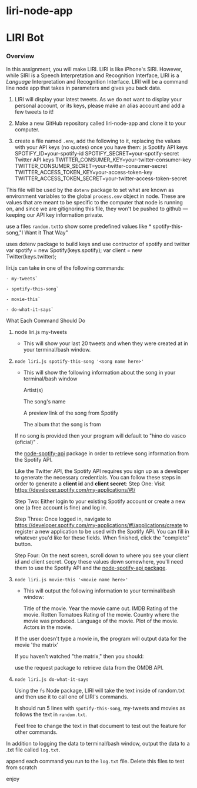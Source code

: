 # liri-node-app

# LIRI Bot

### Overview

In this assignment, you will make LIRI. LIRI is like iPhone's SIRI. However, while SIRI is a Speech Interpretation and Recognition Interface, LIRI is a _Language_ Interpretation and Recognition Interface. LIRI will be a command line node app that takes in parameters and gives you back data.

1. LIRI will display your latest tweets. As we do not want to display your personal account, or its keys, please make an alias account and add a few tweets to it!

2. Make a new GitHub repository called liri-node-app and clone it to your computer.

3. create a file named `.env`, add the following to it, replacing the values with your API keys (no quotes) once you have them:
js
Spotify API keys
SPOTIFY_ID=your-spotify-id
SPOTIFY_SECRET=your-spotify-secret
Twitter API keys
TWITTER_CONSUMER_KEY=your-twitter-consumer-key
TWITTER_CONSUMER_SECRET=your-twitter-consumer-secret
TWITTER_ACCESS_TOKEN_KEY=your-access-token-key
TWITTER_ACCESS_TOKEN_SECRET=your-twitter-access-token-secret

This file will be used by the `dotenv` package to set what are known as environment variables to the global `process.env` object in node. These are values that are meant to be specific to the computer that node is running on, and since we are gitignoring this file, they won't be pushed to github &mdash; keeping our API key information private.

use a files `random.txt`to show some predefined values like * spotify-this-song,"I Want it That Way"

uses dotenv package to build keys
and use contructor of spotify and twitter
  var spotify = new Spotify(keys.spotify);
  var client = new Twitter(keys.twitter);

liri.js can take in one of the following commands:

    - my-tweets`

    - spotify-this-song`

    - movie-this`

    - do-what-it-says`

What Each Command Should Do

1. node liri.js my-tweets

   - This will show your last 20 tweets and when they were created at in your terminal/bash window.

2. `node liri.js spotify-this-song '<song name here>'`

   - This will show the following information about the song in your terminal/bash window
     
      Artist(s)
     
      The song's name
     
      A preview link of the song from Spotify
     
      The album that the song is from

    If no song is provided then your program will default to "hino do vasco (oficial)" .
   
    the [node-spotify-api](https://www.npmjs.com/package/node-spotify-api) package in order to retrieve song information from the Spotify API.
   
    Like the Twitter API, the Spotify API requires you sign up as a developer to generate the necessary credentials. You can follow these steps in order to generate a **client id** and **client secret**:
    Step One: Visit <https://developer.spotify.com/my-applications/#!/>
  
    Step Two: Either login to your existing Spotify account or create a new one (a free account is fine) and log in.

    Step Three: Once logged in, navigate to <https://developer.spotify.com/my-applications/#!/applications/create> to register a new application to be used with the Spotify API. You can fill in whatever you'd like for these fields. When finished, click the "complete" button.

    Step Four: On the next screen, scroll down to where you see your client id and client secret. Copy these values down somewhere, you'll need them to use the Spotify API and the [node-spotify-api package](https://www.npmjs.com/package/node-spotify-api).

3. `node liri.js movie-this '<movie name here>'`

   - This will output the following information to your terminal/bash window:
    
        Title of the movie.
        Year the movie came out.
        IMDB Rating of the movie.
        Rotten Tomatoes Rating of the movie.
        Country where the movie was produced.
        Language of the movie.
        Plot of the movie.
        Actors in the movie.
     

    If the user doesn't type a movie in, the program will output data for the movie 'the matrix'
     
      If you haven't watched "the matrix," then you should:
   
   use the request package to retrieve data from the OMDB API.

4. `node liri.js do-what-it-says`
   
    Using the `fs` Node package, LIRI will take the text inside of random.txt and then use it to call one of LIRI's commands.
     
      It should run 5 lines with `spotify-this-song`, my-tweets and movies as follows the text in `random.txt`.
     
      Feel free to change the text in that document to test out the feature for other commands.

 In addition to logging the data to terminal/bash window, output the data to a .txt file called `log.txt`.

 append each command you run to the `log.txt` file. Delete this files to test from scratch 

enjoy
